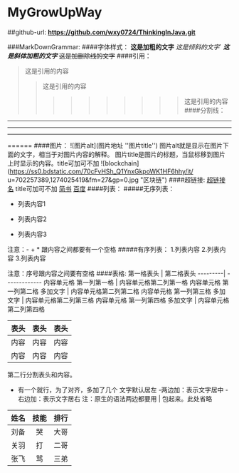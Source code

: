 # MyGrowUpWay
##github-url: 
**https://github.com/wxy0724/ThinkingInJava.git**

###MarkDownGrammar:
####字体样式：
**这是加粗的文字**
*这是倾斜的文字*`
***这是斜体加粗的文字***
~~这是加删除线的文字~~
####引用：
>这是引用的内容
>>这是引用的内容
>>>>>>>>>>这是引用的内容
####分割线：
***
---
_____ 
======
####图片：
![图片alt](图片地址 ''图片title'')
图片alt就是显示在图片下面的文字，相当于对图片内容的解释。
图片title是图片的标题，当鼠标移到图片上时显示的内容。title可加可不加
![blockchain](https://ss0.bdstatic.com/70cFvHSh_Q1YnxGkpoWK1HF6hhy/it/
u=702257389,1274025419&fm=27&gp=0.jpg "区块链")
####超链接:
[超链接名](超链接地址 "超链接title")
title可加可不加
[简书](http://jianshu.com)
[百度](http://baidu.com)
####列表：
#####无序列表：
- 列表内容1
+ 列表内容2
* 列表内容3

注意：- + * 跟内容之间都要有一个空格
#####有序列表：
1.列表内容
2.列表内容
3.列表内容

注意：序号跟内容之间要有空格
####表格:
第一格表头 | 第二格表头
---------| -------------
内容单元格 第一列第一格 | 内容单元格第二列第一格
内容单元格 第一列第二格 多加文字 | 内容单元格第二列第二格
内容单元格 第一列第三格 多加文字 | 内容单元格第二列第三格
内容单元格 第一列第四格 多加文字 | 内容单元格第二列第四格

表头 | 表头 | 表头
--- | --| ---
内容 | 内容 | 内容
内容 | 内容 | 内容

第二行分割表头和内容。
- 有一个就行，为了对齐，多加了几个
文字默认居左
-两边加：表示文字居中
-右边加：表示文字居右
注：原生的语法两边都要用 | 包起来。此处省略

姓名|技能|排行
--|:--:|--:
刘备|哭|大哥
关羽|打|二哥
张飞|骂|三弟


